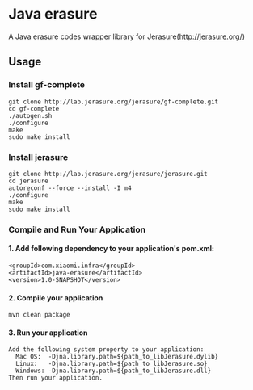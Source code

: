 # Java erasure

A Java erasure codes wrapper library for Jerasure(http://jerasure.org/)

## Usage
### Install gf-complete
    git clone http://lab.jerasure.org/jerasure/gf-complete.git
    cd gf-complete
    ./autogen.sh
    ./configure
    make
    sudo make install
### Install jerasure
    git clone http://lab.jerasure.org/jerasure/jerasure.git
    cd jerasure
    autoreconf --force --install -I m4
    ./configure
    make
    sudo make install
### Compile and Run Your Application
#### 1. Add following dependency to your application's pom.xml:
    <groupId>com.xiaomi.infra</groupId>
    <artifactId>java-erasure</artifactId>
    <version>1.0-SNAPSHOT</version>
#### 2. Compile your application
    mvn clean package
#### 3. Run your application
    Add the following system property to your application:
      Mac OS:  -Djna.library.path=${path_to_libJerasure.dylib}
      Linux:   -Djna.library.path=${path_to_libJerasure.so}
      Windows: -Djna.library.path=${path_to_libJerasure.dll}
    Then run your application.
